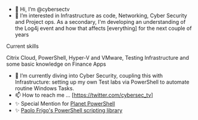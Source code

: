 - 👋 Hi, I’m @cybersectv
- 👀 I’m interested in Infrastructure as code, Networking, Cyber Security and Project ops. 
As a secondary, I'm developing an understanding of the Log4j event and how that affects [everything] for the next couple of years

Current skills

Citrix Cloud, PowerShell, Hyper-V and VMware, Testing Infrastructure and some basic knowledge on Finance Apps

- 🌱 I’m currently diving into Cyber Security, coupling this with Infrastructure: setting up my own Test labs via PowerShell to automate routine Windows Tasks.
- 📫 How to reach me ... [https://twitter.com/cybersec_tv]
- ✨ Special Mention for [Planet PowerShell](https://twitter.com/planetpshell)
- ✨ [Paolo Frigo's PowerShell scripting library](https://github.com/PaoloFrigo/scriptinglibrary/tree/master/Blog/PowerShell)

<!---
cybersectv/cybersectv is a ✨ special ✨ repository because its `README.md` (this file) appears on your GitHub profile.
You can click the Preview link to take a look at your changes.
--->
